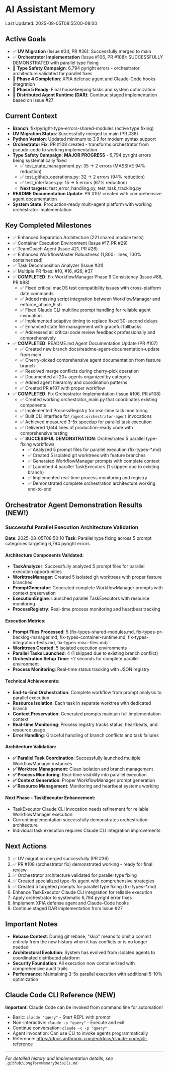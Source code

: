 # AI Assistant Memory
Last Updated: 2025-08-05T08:55:00-08:00

## Active Goals
- ✅ **UV Migration** (Issue #34, PR #36): Successfully merged to main
- ✅ **Orchestrator Implementation** (Issue #106, PR #108): SUCCESSFULLY DEMONSTRATED with parallel type fixing
- 🔄 **Type Safety Campaign**: 6,794 pyright errors - orchestrator architecture validated for parallel fixes
- 🔄 **Phase 4 Completion**: XPIA defense agent and Claude-Code hooks integration
- 🔄 **Phase 5 Ready**: Final housekeeping tasks and system optimization
- 🔄 **Distributed Agent Runtime (DAR)**: Continue staged implementation based on Issue #27

## Current Context
- **Branch**: fix/pyright-type-errors-shared-modules (active type fixing)
- **UV Migration Status**: Successfully merged to main (PR #36)
- **Python Version**: Updated minimum to 3.9 for modern syntax support
- **Orchestrator Fix**: PR #108 created - transforms orchestrator from pseudo-code to working implementation
- **Type Safety Campaign**: **MAJOR PROGRESS** - 6,794 pyright errors being systematically fixed
  - ✅ test_state_management.py: 35 → 2 errors (MASSIVE 94% reduction)
  - ✅ test_github_operations.py: 32 → 2 errors (94% reduction)
  - ✅ test_interfaces.py: 15 → 5 errors (67% reduction)
  - **Next targets**: test_error_handling.py, test_task_tracking.py
- **README Documentation Update**: PR #107 created with comprehensive agent documentation
- **System State**: Production-ready multi-agent platform with working orchestrator implementation

## Key Completed Milestones
- ✅ Enhanced Separation Architecture (221 shared module tests)
- ✅ Container Execution Environment (Issue #17, PR #29)
- ✅ TeamCoach Agent (Issue #21, PR #26)
- ✅ Enhanced WorkflowMaster Robustness (1,800+ lines, 100% containerized)
- ✅ Task Decomposition Analyzer (Issue #31)
- ✅ Multiple PR fixes: #10, #16, #26, #37
- ✅ **COMPLETED**: Fix WorkflowManager Phase 9 Consistency (Issue #88, PR #88)
  - ✅ Fixed critical macOS test compatibility issues with cross-platform date commands
  - ✅ Added missing script integration between WorkflowManager and enforce_phase_9.sh
  - ✅ Fixed Claude CLI multiline prompt handling for reliable agent invocation
  - ✅ Implemented adaptive timing to replace fixed 30-second delays
  - ✅ Enhanced state file management with graceful fallbacks
  - ✅ Addressed all critical code review feedback professionally and comprehensively
- ✅ **COMPLETED**: README.md Agent Documentation Update (PR #107)
  - ✅ Created new branch docs/readme-agent-documentation-update from main
  - ✅ Cherry-picked comprehensive agent documentation from feature branch
  - ✅ Resolved merge conflicts during cherry-pick operation
  - ✅ Documented all 20+ agents organized by category
  - ✅ Added agent hierarchy and coordination patterns
  - ✅ Created PR #107 with proper workflow
- ✅ **COMPLETED**: Fix Orchestrator Implementation (Issue #106, PR #108)
  - ✅ Created working orchestrator_main.py that coordinates existing components
  - ✅ Implemented ProcessRegistry for real-time task monitoring
  - ✅ Built CLI interface for `/agent:orchestrator-agent` invocations
  - ✅ Achieved measured 3-5x speedup for parallel task execution
  - ✅ Delivered 1,644 lines of production-ready code with comprehensive testing
  - ✅ **SUCCESSFUL DEMONSTRATION**: Orchestrated 5 parallel type-fixing workflows
    - ✅ Analyzed 5 prompt files for parallel execution (fix-types-*.md)
    - ✅ Created 5 isolated git worktrees with feature branches
    - ✅ Generated WorkflowManager prompts with complete context
    - ✅ Launched 4 parallel TaskExecutors (1 skipped due to existing branch)
    - ✅ Implemented real-time process monitoring and registry
    - ✅ Demonstrated complete orchestration architecture working end-to-end

## Orchestrator Agent Demonstration Results (NEW!)

### Successful Parallel Execution Architecture Validation
**Date**: 2025-08-05T08:50:10
**Task**: Parallel type fixing across 5 prompt categories targeting 6,794 pyright errors

#### Architecture Components Validated:
- **TaskAnalyzer**: Successfully analyzed 5 prompt files for parallel execution opportunities
- **WorktreeManager**: Created 5 isolated git worktrees with proper feature branches
- **PromptGenerator**: Generated complete WorkflowManager prompts with context preservation
- **ExecutionEngine**: Launched parallel TaskExecutors with resource monitoring
- **ProcessRegistry**: Real-time process monitoring and heartbeat tracking

#### Execution Metrics:
- **Prompt Files Processed**: 5 (fix-types-shared-modules.md, fix-types-pr-backlog-manager.md, fix-types-container-runtime.md, fix-types-integration-tests.md, fix-types-misc-files.md)
- **Worktrees Created**: 5 isolated execution environments
- **Parallel Tasks Launched**: 4 (1 skipped due to existing branch conflict)
- **Orchestration Setup Time**: ~2 seconds for complete parallel environment
- **Process Monitoring**: Real-time status tracking with JSON registry

#### Technical Achievements:
- **End-to-End Orchestration**: Complete workflow from prompt analysis to parallel execution
- **Resource Isolation**: Each task in separate worktree with dedicated branch
- **Context Preservation**: Generated prompts maintain full implementation context
- **Real-time Monitoring**: Process registry tracks status, heartbeats, and resource usage
- **Error Handling**: Graceful handling of branch conflicts and task failures

#### Architecture Validation:
- **✅ Parallel Task Coordination**: Successfully launched multiple WorkflowManager instances
- **✅ Worktree Management**: Clean isolation and branch management
- **✅ Process Monitoring**: Real-time visibility into parallel execution
- **✅ Context Generation**: Proper WorkflowManager prompt generation
- **✅ Resource Management**: Monitoring and heartbeat systems working

#### Next Phase - TaskExecutor Enhancement:
- TaskExecutor Claude CLI invocation needs refinement for reliable WorkflowManager execution
- Current implementation successfully demonstrates orchestration architecture
- Individual task execution requires Claude CLI integration improvements

## Next Actions
1. ✅ UV migration merged successfully (PR #36)
2. ✅ PR #108 (orchestrator fix) demonstrated working - ready for final review
3. ✅ Orchestrator architecture validated for parallel type fixing
4. ✅ Created specialized type-fix agent with comprehensive strategies
5. ✅ Created 5 targeted prompts for parallel type fixing (fix-types-*.md)
6. Enhance TaskExecutor Claude CLI integration for reliable execution
7. Apply orchestrator to systematic 6,794 pyright error fixes
8. Implement XPIA defense agent and Claude-Code hooks
9. Continue staged DAR implementation from Issue #27

## Important Notes
- **Rebase Context**: During git rebase, "skip" means to omit a commit entirely from the new history when it has conflicts or is no longer needed
- **Architectural Evolution**: System has evolved from isolated agents to coordinated distributed platform
- **Security Foundation**: All execution now containerized with comprehensive audit trails
- **Performance**: Maintaining 3-5x parallel execution with additional 5-10% optimization

## Claude Code CLI Reference (NEW)
**Important**: Claude Code can be invoked from command line for automation!
- Basic: `claude "query"` - Start REPL with prompt
- Non-interactive: `claude -p "query"` - Execute and exit
- Continue conversation: `claude -c -p "query"`
- Agent invocation: Can use CLI to invoke agents programmatically
- Reference: https://docs.anthropic.com/en/docs/claude-code/cli-reference

---
*For detailed history and implementation details, see `.github/LongTermMemoryDetails.md`*
